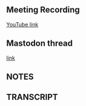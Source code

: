 ## Meeting Recording

[YouTube link](https://youtu.be/dAtnBhDW_XU)

## Mastodon thread

[link](https://neuromatch.social/@OREL/114923674830623170)

## NOTES


## TRANSCRIPT
